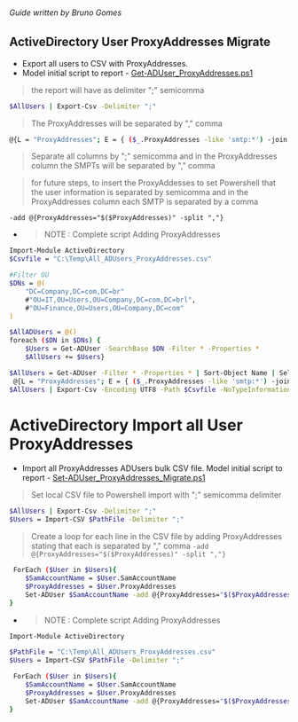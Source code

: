 ###### Guide written by Bruno Gomes
## ActiveDirectory User ProxyAddresses Migrate
* Export all users to CSV with ProxyAddresses. 
* Model initial script to report - [Get-ADUser_ProxyAddresses.ps1](https://github.com/lorthe/ADUser_ProxyAddresses_Migrate/blob/a765048562d01cd6cb60b67a094373f5aa57f181/Get-ADUser_ProxyAddresses.ps1)

> the report will have as delimiter ";" semicomma
```sh
$AllUsers | Export-Csv -Delimiter ";"
```
> The ProxyAddresses will be separated by "," comma
```sh
@{L = "ProxyAddresses"; E = { ($_.ProxyAddresses -like 'smtp:*') -join ","}}
```

> Separate all columns by ";" semicomma and in the ProxyAddresses column the SMPTs will be separated by "," comma

>for future steps, to insert the ProxyAddesses to set Powershell that the user information is separated by semicomma and in the ProxyAddresses column each SMTP is separated by a comma 

``` -add @{ProxyAddresses="$($ProxyAddresses)" -split ","} ```

- > NOTE : Complete script Adding ProxyAddresses 
```sh
Import-Module ActiveDirectory
$Csvfile = "C:\Temp\All_ADUsers_ProxyAddresses.csv"

#Filter OU
$DNs = @(
    "DC=Company,DC=com,DC=br"
    #"OU=IT,OU=Users,OU=Company,DC=com,DC=brl",
    #"OU=Finance,OU=Users,OU=Company,DC=com"
)

$AllADUsers = @()
foreach ($DN in $DNs) {
    $Users = Get-ADUser -SearchBase $DN -Filter * -Properties * 
    $AllUsers += $Users}

$AllUsers = Get-ADUser -Filter * -Properties * | Sort-Object Name | Select-Object DisplayName,SamAccountName,UserPrincipalName,`
 @{L = "ProxyAddresses"; E = { ($_.ProxyAddresses -like 'smtp:*') -join ","}}
$AllUsers | Export-Csv -Encoding UTF8 -Path $Csvfile -NoTypeInformation -Delimiter ";"

```
# ActiveDirectory Import all User ProxyAddresses
* Import all ProxyAddresses ADUsers bulk CSV file.
 Model initial script to report - [Set-ADUser_ProxyAddresses_Migrate.ps1](https://github.com/lorthe/ADUser_ProxyAddresses_Migrate/blob/a765048562d01cd6cb60b67a094373f5aa57f181/Set-ADUser_ProxyAddresses_Migrate.ps1)

> Set local CSV file to Powershell import with ";" semicomma delimiter
```sh
$AllUsers | Export-Csv -Delimiter ";"
$Users = Import-CSV $PathFile -Delimiter ";"
```
> Create a loop for each line in the CSV file by adding ProxyAddresses stating that each is separated by "," comma
> ``` -add @{ProxyAddresses="$($ProxyAddresses)" -split ","} ```

```sh
 ForEach ($User in $Users){
    $SamAccountName = $User.SamAccountName
    $ProxyAddresses = $User.ProxyAddresses
    Set-ADUser $SamAccountName -add @{ProxyAddresses="$($ProxyAddresses)" -split ","}
}
```


- > NOTE : Complete script Adding ProxyAddresses 

```sh
Import-Module ActiveDirectory

$PathFile = "C:\Temp\All_ADUsers_ProxyAddresses.csv"
$Users = Import-CSV $PathFile -Delimiter ";"

 ForEach ($User in $Users){
    $SamAccountName = $User.SamAccountName
    $ProxyAddresses = $User.ProxyAddresses
    Set-ADUser $SamAccountName -add @{ProxyAddresses="$($ProxyAddresses)" -split ","}
}

```
